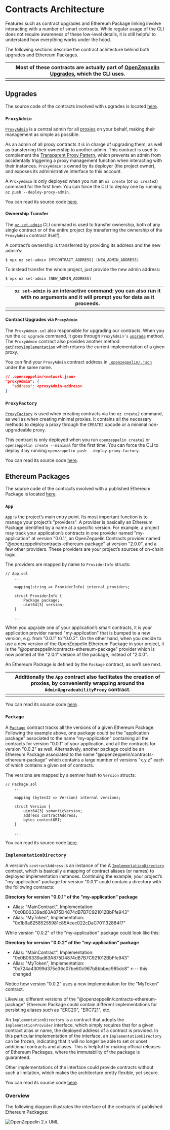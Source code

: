 # Contracts Architecture

Features such as contract upgrades and Ethereum Package linking involve interacting with a number of smart contracts. While regular usage of the CLI does not require awareness of these low-level details, it is still helpful to understand how everything works under the hood.

The following sections describe the contract achitecture behind both upgrades and Ethereum Packages.

|      | Most of these contracts are actually part of [**OpenZeppelin Upgrades**](https://docs.openzeppelin.com/upgrades/2.7/), which the CLI uses. |
| ---- | ------------------------------------------------------------ |
|      |                                                              |

## Upgrades

The source code of the contracts involved with upgrades is located [here](https://github.com/OpenZeppelin/openzeppelin-sdk/tree/v2.6.0/packages/lib/contracts/upgradeability).

### `ProxyAdmin`

[`ProxyAdmin`](https://docs.openzeppelin.com/upgrades/2.7/api#ProxyAdmin) is a central admin for all [proxies](https://docs.openzeppelin.com/upgrades/2.7/proxies) on your behalf, making their management as simple as possible.

As an admin of all proxy contracts it is in charge of upgrading them, as well as transferring their ownership to another admin. This contract is used to complement the [Transparent Proxy Pattern](https://docs.openzeppelin.com/upgrades/2.7/proxies#transparent-proxies-and-function-clashes), which prevents an admin from accidentally triggering a proxy management function when interacting with their instances. `ProxyAdmin` is owned by its deployer (the project owner), and exposes its administrative interface to this account.

A `ProxyAdmin` is only deployed when you run an `oz create` (or `oz create2`) command for the first time. You can force the CLI to deploy one by running `oz push --deploy-proxy-admin`.

You can read its source code [here](https://github.com/OpenZeppelin/openzeppelin-sdk/blob/v2.6.0/packages/lib/contracts/upgradeability/ProxyAdmin.sol).

#### Ownership Transfer

The [`oz set-admin`](https://docs.openzeppelin.com/cli/2.7/commands#set-admin) CLI command is used to transfer ownership, both of any single contract or of the entire project (by transferring the ownership of the `ProxyAdmin` contract itself).

A contract’s ownership is transferred by providing its address and the new admin’s:

```console
$ npx oz set-admin [MYCONTRACT_ADDRESS] [NEW_ADMIN_ADDRESS]
```

To instead transfer the whole project, just provide the new admin address:

```console
$ npx oz set-admin [NEW_ADMIN_ADDRESS]
```

|      | `oz set-admin` is an interactive command: you can also run it with no arguments and it will prompt you for data as it proceeds. |
| ---- | ------------------------------------------------------------ |
|      |                                                              |

#### Contract Upgrades via `ProxyAdmin`

The `ProxyAdmin.sol` also responsible for upgrading our contracts. When you run the `oz upgrade` command, it goes through `ProxyAdmin’s` [`upgrade`](https://docs.openzeppelin.com/upgrades/2.7/api#ProxyAdmin-upgrade-contract-AdminUpgradeabilityProxy-address-) method. The `ProxyAdmin` contract also provides another method [`getProxyImplementation`](https://docs.openzeppelin.com/upgrades/2.7/api#ProxyAdmin-getProxyImplementation-contract-AdminUpgradeabilityProxy-) which returns the current implementation of a given proxy.

You can find your `ProxyAdmin` contract address in [`.openzeppelin/.json`](https://docs.openzeppelin.com/cli/2.7/configuration#network.json) under the same name.

```json
// .openzeppelin/<network.json>
"proxyAdmin": {
   "address": <proxyAdmin-address>
}
```

### `ProxyFactory`

[`ProxyFactory`](https://docs.openzeppelin.com/upgrades/2.7/api#ProxyFactory) is used when creating contracts via the `oz create2` command, as well as when creating minimal proxies. It contains all the necessary methods to deploy a proxy through the `CREATE2` opcode or a minimal non-upgradeable proxy.

This contract is only deployed when you run `openzeppelin create2` or `openzeppelin create --minimal` for the first time. You can force the CLI to deploy it by running `openzeppelin push --deploy-proxy-factory`.

You can read its source code [here](https://github.com/OpenZeppelin/openzeppelin-sdk/blob/v2.6.0/packages/lib/contracts/upgradeability/ProxyFactory.sol).

## Ethereum Packages

The source code of the contracts involved with a published Ethereum Package is located [here](https://github.com/OpenZeppelin/openzeppelin-sdk/tree/v2.6.0/packages/lib/contracts/application).

### `App`

[`App`](https://docs.openzeppelin.com/upgrades/2.7/api#App) is the project’s main entry point. Its most important function is to manage your project’s "providers". A provider is basically an Ethereum Package identified by a name at a specific version. For example, a project may track your application’s contracts in one provider named "my-application" at version "0.0.1", an OpenZeppelin Contracts provider named "@openzeppelin/contracts-ethereum-package" at version "2.0.0", and a few other providers. These providers are your project’s sources of on-chain logic.

The providers are mapped by name to `ProviderInfo` structs:

```solidity
// App.sol
    ...

    mapping(string => ProviderInfo) internal providers;

    struct ProviderInfo {
        Package package;
        uint64[3] version;
    }

    ...
```

When you upgrade one of your application’s smart contracts, it is your application provider named "my-application" that is bumped to a new version, e.g. from "0.0.1" to "0.0.2". On the other hand, when you decide to use a new version of the OpenZeppelin Ethereum Package in your project, it is the "@openzeppelin/contracts-ethereum-package" provider which is now pointed at the "2.0.1" version of the package, instead of "2.0.0".

An Ethereum Package is defined by the `Package` contract, as we’ll see next.

|      | Additionally the `App` contract also facilitates the creation of proxies, by conveniently wrapping around the `AdminUpgradeabilityProxy` contract. |
| ---- | ------------------------------------------------------------ |
|      |                                                              |

You can read its source code [here](https://github.com/OpenZeppelin/openzeppelin-sdk/blob/v2.6.0/packages/lib/contracts/application/App.sol).

### `Package`

A [`Package`](https://docs.openzeppelin.com/upgrades/2.7/api#Package) contract tracks all the versions of a given Ethereum Package. Following the example above, one package could be the "application package" associated to the name "my-application" containing all the contracts for version "0.0.1" of your application, and all the contracts for version "0.0.2" as well. Alternatively, another package could be an Ethereum Package associated to the name "@openzeppelin/contracts-ethereum-package" which contains a large number of versions "x.y.z" each of which contains a given set of contracts.

The versions are mapped by a semver hash to `Version` structs:

```solidity
// Package.sol
    ...

    mapping (bytes32 => Version) internal versions;

    struct Version {
        uint64[3] semanticVersion;
        address contractAddress;
        bytes contentURI;
    }

    ...
```

You can read its source code [here](https://github.com/OpenZeppelin/openzeppelin-sdk/blob/v2.6.0/packages/lib/contracts/application/Package.sol).

### `ImplementationDirectory`

A version’s `contractAddress` is an instance of the A [`ImplementationDirectory`](https://docs.openzeppelin.com/upgrades/2.7/api#ImplementationDirectory) contract, which is basically a mapping of contract aliases (or names) to deployed implementation instances. Continuing the example, your project’s "my-application" package for version "0.0.1" could contain a directory with the following contracts:

**Directory for version "0.0.1" of the "my-application" package**

- Alias: "MainContract", Implementation: "0x0B06339ad63A875D4874dB7B7C921012BbFfe943"
- Alias: "MyToken", Implementation: "0x1b9a62585255981c85Acec022cDaC701132884f7"

While version "0.0.2" of the "my-application" package could look like this:

**Directory for version "0.0.2" of the "my-application" package**

- Alias: "MainContract", Implementation: "0x0B06339ad63A875D4874dB7B7C921012BbFfe943"
- Alias: "MyToken", Implementation: "0x724a43099d375e36c07be60c967b8bbbec985dc8" ←-- this changed

Notice how version "0.0.2" uses a new implementation for the "MyToken" contract.

Likewise, different versions of the "@openzeppelin/contracts-ethereum-package" Ethereum Package could contain different implementations for persisting aliases such as "ERC20", "ERC721", etc.

An `ImplementationDirectory` is a contract that adopts the `ImplemetationProvider` interface, which simply requires that for a given contract alias or name, the deployed address of a contract is provided. In this particular implementation of the interface, an `ImplementationDirectory` can be frozen, indicating that it will no longer be able to set or unset additional contracts and aliases. This is helpful for making official releases of Ethereum Packages, where the immutability of the package is guaranteed.

Other implementations of the interface could provide contracts without such a limitation, which makes the architecture pretty flexible, yet secure.

You can read its source code [here](https://github.com/OpenZeppelin/openzeppelin-sdk/blob/v2.6.0/packages/lib/contracts/application/ImplementationDirectory.sol).

### Overview

The following diagram illustrates the interface of the contracts of published Ethereum Packages:

![OpenZeppelin 2.x UML](https://docs.openzeppelin.com/cli/2.7/_images/architecture.png)